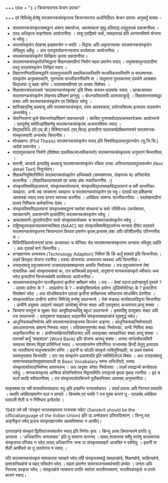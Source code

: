 +++
title = "३ २ क्रियान्वयनाय केचन उपायाः"

+++
एवं विविधेषु क्षेत्रेषु सरलमानकसंस्कृतस्य क्रियान्वयनाय अधोनिर्दिष्टाः केचन उपायाः अनुसर्तुं शक्याः - 

* सरलमानकसंस्कृतसम्बद्धान् अंशान् समायोज्य, आवश्यकतां सुष्ठु प्रतिपाद्य लघुपुस्तकं प्रकाशनीयम् । 
* एतत् अधिकृत्य सङ्गोष्ठ्यः आयोजनीयाः । तासु एतद्विषये चर्चा, व्यवहारपथं प्रति आनयनविषये योजनाः च भवेयुः। 
* सरलसंस्कृतेन लेखनम् इच्छामात्रेण न भवति । विद्वांसः अपि अकृताभ्यासाः सरलमानकसंस्कृतेन लेखितुम् अर्हेयुः । अतः एतादृशलेकनाभ्यासाय कार्यशालाः आयोजनीयाः । 
* सरलमानकसंस्कृतेन लिखिताः कृतयः प्रकाशनीयाः। 
* सरलमानकसंस्कृतोपनिबद्धानां शिक्षणसामग्रीणां निर्माणं महता प्रमाणेन स्यात् । रघुवंशशाकुन्तलादीनां वस्तु 
सरलसंस्कृतेन लिखितं स्यात् । 
* विज्ञानगणितादिसम्बद्धानि पाठ्यपुस्तकानि प्राथमिकस्तरीयाणि माध्यमिकस्तरीयाणि च सरलमानक-संस्कृतेन  अनुवक्तव्यानि, नूतनतया सज्जीकरणीयानि वा । तादृशानां पुस्तकानाम् उपयोगे आसक्ताः विद्यालयाः तु बहवः सन्ति । पाठ्यसामग्रीणाम् एव अभावः विशेषतः । 
* शिक्षाशास्त्रपाठ्यक्रमे 'सरलमानकसंस्कृतम्' इति विषयः कश्चन पाठ्यांशः स्यात् । छात्राध्यापकाः सरलमानकसंस्कृतेन लेखनाय प्रशिक्षणं प्राप्नुयुः । बोधनकौशलमपि आत्मसात्कुर्युः । शिक्षाशास्त्रसम्बद्धाः ग्रन्थाः अपि सरलमानकसंस्कृतेन एव लिखिताः भवेयुः । 
* शास्त्रिप्रभृतिषु कक्ष्यासु अपि सरलमानकसंस्कृतं, तस्य आवश्यकता, प्रयोगकौशलम् इत्यादयः पाठ्यत्वेन अन्तर्भवेयुः। 
* सेवानिरतानां कृते सेवान्तर्गतप्रशिक्षणं व्यवस्थाप्यते । क्वचित् पुनश्चर्यापाठ्यक्रमकार्यक्रमाः आयोज्यन्ते । एतादृशेषु सर्वविधप्रशिक्षणेषु सरलमानकसंस्कृतम् अध्ययनविषयः स्यात् । 
* विद्यावारिधिः (पि.एच्.डी.) विशिष्टाचार्यः (एम्.फिल्) इत्यादीनां पाठ्यचर्याप्रशिक्षणावसरे सरलमानक-संस्कृतस्यापि अन्तर्भावः चिन्तनीयः। 
* शोधप्रबन्धः (Phd Thesis) सरलमानकसंस्कृतेन स्यात् इति विश्वविद्यालयानुदानयोगः (यु.जि.सि.) आदेशं 
प्रसारयेत् । 
* पाठ्यपुस्तकानां निर्माणे (विशेषतः प्राथमिक/माध्यमिकस्तरे) सरलमानकसंस्कृतस्य अनुसरणं चिन्तनीयम् । 
* शास्त्री, आचार्यः इत्यादिषु कक्ष्यासु सरलमानकसंस्कृतेन रचिताः ग्रन्थाः अविस्तरपाठ्यपुस्तकत्वेन (Non detail Text) नियुज्येरन्। 
* शिक्षकनियुक्तिनिमित्तं सरलमानकसंस्कृतेन अभिव्यक्तेः (सम्भाषणस्य, लेखनस्य च) अनिवार्यता कल्पनीया । 
(विज्ञापिकादानावसरे एव अयम् अंशः स्पष्टीकरणीयः ।) 
* संस्कृतविश्वविद्यालयानां, संस्कृतकार्यालयानां, संस्कृतविद्यालयमहाविद्यालयानां च सर्वे आन्तरिकाः व्यवहाराः, अन्यैः सह जायमानाः व्यवहाराः च सरलमानकसंस्कृतेन एव स्युः। एतदर्थं यत् प्रशिक्षणम् आवश्यकं स्यात् तस्य दानाय व्यवस्था करणीया । अपेक्षिताः सामग्यः सज्जीकरणीयाः । पत्रलेखनादीनां प्रारूपं निश्चित्य कर्मचारिभ्यः देयम् । 
* संस्कृतविश्वविद्यालयानां संस्कृतसम्बद्धानां सर्वासां संस्थानां च सर्वाः गतिविधयः (कार्यशालाः, व्याख्यानानि, प्रकाशनानि इत्यादीनि) सरलमानकसंस्कृतेन भवेयुः । 
* आकाशवाणी-दूरदर्शनादीनां वार्ताः संस्कृतकार्यक्रमाः च सरलमानकसंस्कृतेन भवेयुः । 
* राष्ट्रियमूल्याङ्कनप्रत्यायनपरिषदा (NAAC) यदा संस्कृतविश्वविद्यालयेभ्यः मान्यता दीयेत तदवसरे सरलमानकसंस्कृतस्य क्रियान्वयनं कियता प्रमाणेन कृतम् इत्ययम् अंशः अपि परिशीलनीयः परिगणनीयः च । 
* विकिपीडियायोजनायां छात्राः अध्यापकाः च योजिताः चेत् सरलमानकसंस्कृतस्य अभ्यासः भवितुम् अर्हति । 
अतः एतदर्थं मार्गः चिन्तनीयः। 
* तन्त्रज्ञानस्य अन्वयस्य (Technology Adaption) निमित्तं किं किं कर्तुं शक्यते इति चिन्तनीयम् । तदर्थं विस्तृता योजना रचनीया। तस्याः योजनायाः अन्वयनाय व्यवस्था अपि चिन्तनीया। 
* तत्तद्भाषासु प्रयुज्यमानानां तत्समतद्भावशब्दानाम् आवलिः निर्मातव्या । तत्र प्रयुज्यमानानां तेषां वास्तविकः अर्थः संस्कृतभाषायां कः, तत्र कस्मिन्नर्थे प्रयुज्यते, तादृशानां मानकससंस्कृते स्वीकारः कथं भवेत् इत्यादीनां चिन्तनार्थमपि कार्यशालाः आयोजनीयाः। 
* सरलमानकसंस्कृतेन सज्जीकृतानां कृतीनां समीक्षणं भवेत् । तत्र - - केषां पदानां प्रयोगप्राचुर्यं दृश्यते ? - उत्तमाः प्रयोगाः के ? - अपप्रयोगाः के ? - वाचोयुक्तिसमेताः प्रयोगाः (ईडियोमेटिक्) के ? इत्यादीनां विश्लेषणं भवेत् । अतः शोधविषयत्वेन एतासां कृतीनां समीक्षणस्य स्वीकाराय शोधार्थिनः प्रेरणीयाः । 
* संस्कृतत्वोपेताः प्राचीनाः प्रयोगाः विविधेषु ग्रन्थेषु उपलभ्यन्ते । तेषां सङ्ग्रहः कार्यशालादिद्वारा चिन्तनीयाः । प्राचीनैः प्रयुक्ताः अद्यतने व्यवहारे उपयोक्तुं योग्याः शब्दाः अपि एतादृशात् अध्ययनात् प्राप्तुं शक्याः । 
* क्रियाणां वस्तूनां च सूक्ष्माः भेदाः आयुर्वेदग्रन्थादिषु बहुधा उपलभ्यन्ते । कृष्यादिषु उपयुक्ताः शब्दाः अपि तत्र उपलभ्यन्ते । एतादृशानां सङ्ग्रहात् अद्यतनीयं संस्कृतव्यवहारक्षेत्रं सुसमृद्धं भवेत्। 
* आधुनिकशब्दनिर्माणम् अपि सरलमानकसंस्कृतस्य किञ्चन अङ्गम् । आधुनिकशब्दनिर्माणावसरे अवधातव्यानाम् अंशानां निश्चयः स्यात् । तन्नियमानुगुणमेव शब्दाः निर्मातव्याः, अन्यैः निर्मिताः शब्दाः अङ्गीकरणीयाः वा । प्राचीनसाहित्यपरिशीलनात् अपि असङ्ख्याः व्यावहारिकाः शब्दाः प्राप्तुं शक्याः । एतत्सर्वं कर्तुं 'शब्दशाला' (Word Bank) इति योजना आरब्धुं शक्या। अस्याः मार्गदर्शकसमितौ समग्रस्य देशस्य विदुषां प्रातिनिध्यं स्यात् । भारतशासनेन परिगणिताः राज्यभाषाः हिन्दी तेलुगु इत्यादयः याः भारतीयानां मातृभाषारूपेण सन्ति । इदानीं यः कोऽपि संस्कृते भाषितुमिच्छति, सः प्रथमं वक्तव्यं स्वमातृभाषया चिन्तयति । ततः तत् संस्कृतेन प्रकाशयति इति सर्वविदितोऽयं विषयः । अतः तत्तद्भाषासु सामान्यव्यवहारोपयुक्तपदावली या Basic Vocabalary नाम्ना अभिधीयते, तस्याः संस्कृतपर्यायपदनिर्माणम् आवश्यकम् । अतः तादृशाः कोशाः निर्मातव्याः । तदर्थं तत्तद्राज्ये कार्यशालाः भवेयुः । मानकसंस्कृतम् आश्रित्य कोशनिर्माणाय विद्वत्समितिः तत्तद्राज्ये पृथक पृथक् रचनीया । इदं च कार्यं सपदि स्वीकरणीयम् । तत्र संस्कृतपर्यायचिन्तने पूर्वोक्तनियमाः अवश्यम् अनुसरणीयाः। 

मातृभाषया एव सर्वे शासकीयव्यवहाराः स्युः इति इच्छन्ति राज्यसर्वकाराः । तदर्थं प्रयासः अपि निरन्तरं प्रचलति । तथापि अपेक्षितप्रमाणेन फलं न प्राप्यते । किमर्थम् एवं भवति ? तत्र मुख्य कारणं तु - एतदर्थम् अपेक्षिता पदावली शैली च न निश्चिता इत्येतदेव ।
 
1949 तमे वर्षे 'संस्कृतं भारतसङ्घस्य राजभाषा भवेत्' (Sanskrit should be the officiallanguage of the Indian Union) इति डा.अम्बेडकरः प्रतिपादितवान् । किन्तु तत् अङ्गीकृतं भवेत् इत्यत्र संस्कृतज्ञानामेव 
आत्मविश्वासः न आसीत्। 

उत्तराखण्डे संस्कृतं द्वितीयराजभाषात्वेन स्यात् इति निर्णयः कृतः । किन्तु अस्य क्रियान्वयने प्रगतिः तु अत्यल्पा । 'अधिकारिणः अनासक्ताः' इति तु सामान्य कारणम् । यावत् शासनस्य सर्वेषु स्तरेषु सरलमानक संस्कृतस्य परिचयः न भवेत् तावत् अधिकारिणः जनाः वा संस्कृतव्यवहारे आसक्तिं न दर्शयेयुः । इदानीं या शैली आश्रीयते सा तु उपयोगाय न स्यात् । 

यदि सरलमानकसंस्कृतं व्यापकतया व्यवहारे भवेत् तर्हि संस्कृतसम्बद्धे व्यवहारक्षेत्रे, शिक्षणक्षेत्रे, साहित्यक्षेत्रे, प्राशासनिकक्षेत्रे च महत् परिवर्तनं भवेत् । महता प्रमाणेन सामान्यजनसमर्थनमपि प्राप्येत । जनता अपि नितराम् उपकृता भवेत् । संस्कृतक्षेत्रे जायमाना प्रगतिः सर्वासां भारतीयभाषाणां, भारतीयसंस्कृतेः च प्रगतेः कारणं स्यात्। 